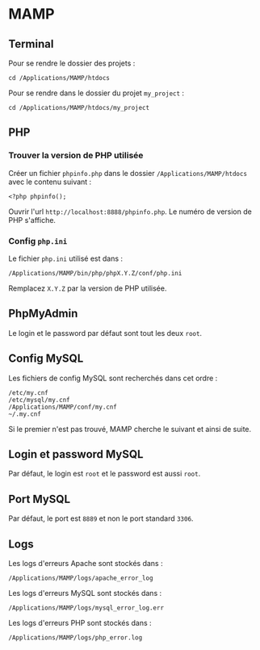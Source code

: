 # MAMP

## Terminal

Pour se rendre le dossier des projets :

    cd /Applications/MAMP/htdocs

Pour se rendre dans le dossier du projet `my_project` :

    cd /Applications/MAMP/htdocs/my_project

## PHP

### Trouver la version de PHP utilisée

Créer un fichier `phpinfo.php` dans le dossier `/Applications/MAMP/htdocs` avec le contenu suivant :

    <?php phpinfo();

Ouvrir l'url `http://localhost:8888/phpinfo.php`. Le numéro de version de PHP s'affiche.

### Config `php.ini`

Le fichier `php.ini` utilisé est dans :

    /Applications/MAMP/bin/php/phpX.Y.Z/conf/php.ini

Remplacez `X.Y.Z` par la version de PHP utilisée.

## PhpMyAdmin

Le login et le password par défaut sont tout les deux `root`.

## Config MySQL

Les fichiers de config MySQL sont recherchés dans cet ordre :

    /etc/my.cnf
    /etc/mysql/my.cnf
    /Applications/MAMP/conf/my.cnf
    ~/.my.cnf

Si le premier n'est pas trouvé, MAMP cherche le suivant et ainsi de suite.

## Login et password MySQL

Par défaut, le login est `root` et le password est aussi `root`.

## Port MySQL

Par défaut, le port est `8889` et non le port standard `3306`.

## Logs

Les logs d'erreurs Apache sont stockés dans :

    /Applications/MAMP/logs/apache_error_log

Les logs d'erreurs MySQL sont stockés dans :

    /Applications/MAMP/logs/mysql_error_log.err

Les logs d'erreurs PHP sont stockés dans :

    /Applications/MAMP/logs/php_error.log

